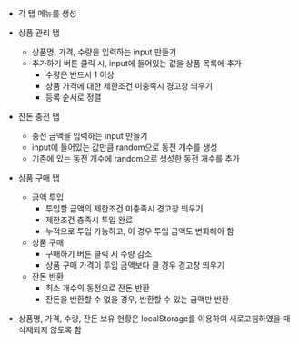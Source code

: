 - 각 탭 메뉴를 생성
- 상품 관리 탭

  - 상품명, 가격, 수량을 입력하는 input 만들기
  - 추가하기 버튼 클릭 시, input에 들어있는 값을 상품 목록에 추가
    - 수량은 반드시 1 이상
    - 상품 가격에 대한 제한조건 미충족시 경고창 띄우기
    - 등록 순서로 정렬

- 잔돈 충전 탭

  - 충전 금액을 입력하는 input 만들기
  - input에 들어있는 값만큼 random으로 동전 개수를 생성
  - 기존에 있는 동전 개수에 random으로 생성한 동전 개수를 추가

- 상품 구매 탭

  - 금액 투입
    - 투입할 금액의 제한조건 미충족시 경고창 띄우기
    - 제한조건 충족시 투입 완료
    - 누적으로 투입 가능하고, 이 경우 투입 금액도 변화해야 함
  - 상품 구매
    - 구매하기 버튼 클릭 시 수량 감소
    - 상품 구매 가격이 투입 금액보다 클 경우 경고창 띄우기
  - 잔돈 반환
    - 최소 개수의 동전으로 잔돈 반환
    - 잔돈을 반환할 수 없을 경우, 반환할 수 있는 금액만 반환

- 상품명, 가격, 수량, 잔돈 보유 현황은 localStorage를 이용하여 새로고침하였을 때 삭제되지 않도록 함
